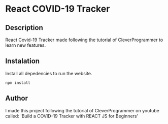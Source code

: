 # React COVID-19 Tracker

## Description

React Covid-19 Tracker made following the tutorial of CleverProgrammer to learn new features.

## Instalation

Install all depedencies to run the website.

```
npm install
```

## Author

I made this project following the tutorial of CleverProgrammer on youtube called: 'Build a COVID-19 Tracker with REACT JS for Beginners'
